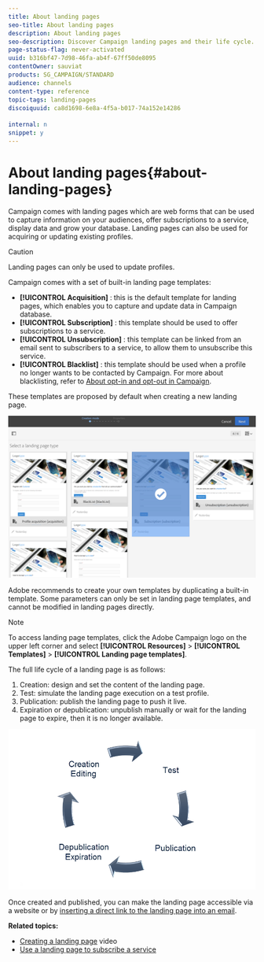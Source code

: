 ```yaml
---
title: About landing pages
seo-title: About landing pages
description: About landing pages
seo-description: Discover Campaign landing pages and their life cycle.
page-status-flag: never-activated
uuid: b316bf47-7d98-46fa-ab4f-67ff50de8095
contentOwner: sauviat
products: SG_CAMPAIGN/STANDARD
audience: channels
content-type: reference
topic-tags: landing-pages
discoiquuid: ca8d1698-6e8a-4f5a-b017-74a152e14286

internal: n
snippet: y
---
```


# About landing pages{#about-landing-pages}

Campaign comes with landing pages which are web forms that can be used to capture information on your audiences, offer subscriptions to a service, display data and grow your database. Landing pages can also be used for acquiring or updating existing profiles.

>[!CAUTION]
>
>Landing pages can only be used to update profiles.

Campaign comes with a set of built-in landing page templates:

* **[!UICONTROL Acquisition]** : this is the default template for landing pages, which enables you to capture and update data in Campaign database.
* **[!UICONTROL Subscription]** : this template should be used to offer subscriptions to a service.
* **[!UICONTROL Unsubscription]** : this template can be linked from an email sent to subscribers to a service, to allow them to unsubscribe this service.
* **[!UICONTROL Blacklist]** : this template should be used when a profile no longer wants to be contacted by Campaign. For more about blacklisting, refer to [About opt-in and opt-out in Campaign](../../audiences/using/about-opt-in-and-opt-out-in-campaign.md).

These templates are proposed by default when creating a new landing page.

![](assets/lp_creation_1.png)

Adobe recommends to create your own templates by duplicating a built-in template. Some parameters can only be set in landing page templates, and cannot be modified in landing pages directly.

>[!NOTE]
>
>To access landing page templates, click the Adobe Campaign logo on the upper left corner and select **[!UICONTROL Resources]** > **[!UICONTROL Templates]** > **[!UICONTROL Landing page templates]**.

The full life cycle of a landing page is as follows:

1. Creation: design and set the content of the landing page.
1. Test: simulate the landing page execution on a test profile.
1. Publication: publish the landing page to push it live.
1. Expiration or depublication: unpublish manually or wait for the landing page to expire, then it is no longer available.

![](assets/lp_livecycle.png)

Once created and published, you can make the landing page accessible via a website or by [inserting a direct link to the landing page into an email](../../designing/using/inserting-a-link.md).

**Related topics:**

* [Creating a landing page](https://helpx.adobe.com/campaign/kt/acs/using/acs-create-edit-landing-page-feature-video-use.html) video
* [Use a landing page to subscribe a service](../../audiences/using/creating-a-service.md)

